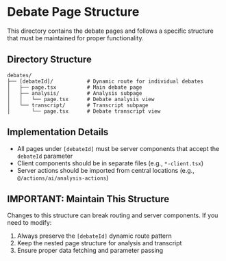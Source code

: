 # Debate Page Structure

This directory contains the debate pages and follows a specific structure that must be maintained for proper functionality.

## Directory Structure
```
debates/
├── [debateId]/           # Dynamic route for individual debates
│   ├── page.tsx          # Main debate page
│   ├── analysis/         # Analysis subpage
│   │   └── page.tsx      # Debate analysis view
│   └── transcript/       # Transcript subpage
│       └── page.tsx      # Debate transcript view
```

## Implementation Details

- All pages under `[debateId]` must be server components that accept the `debateId` parameter
- Client components should be in separate files (e.g., `*-client.tsx`)
- Server actions should be imported from central locations (e.g., `@/actions/ai/analysis-actions`)

## IMPORTANT: Maintain This Structure

Changes to this structure can break routing and server components. If you need to modify:

1. Always preserve the `[debateId]` dynamic route pattern
2. Keep the nested page structure for analysis and transcript
3. Ensure proper data fetching and parameter passing